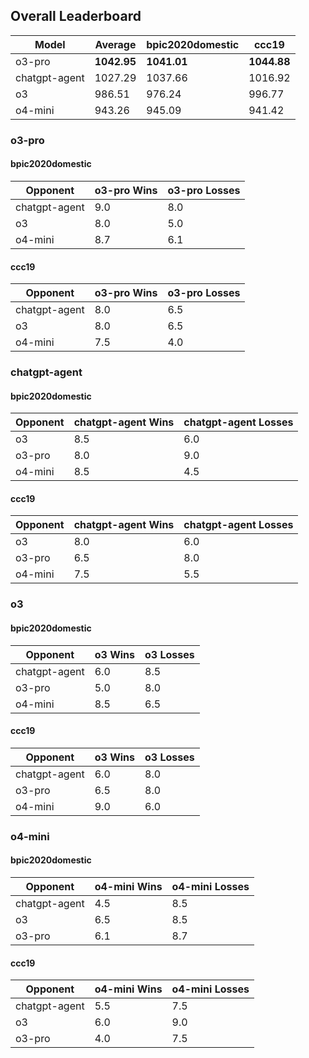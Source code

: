 ## Overall Leaderboard

| Model | Average | bpic2020domestic | ccc19 |
| --- | --- | --- | --- |
| o3-pro | **1042.95** | **1041.01** | **1044.88** |
| chatgpt-agent | 1027.29 | 1037.66 | 1016.92 |
| o3 | 986.51 | 976.24 | 996.77 |
| o4-mini | 943.26 | 945.09 | 941.42 |

### o3-pro

#### bpic2020domestic

| Opponent | o3-pro Wins | o3-pro Losses |
| --- | --- | --- |
| chatgpt-agent | 9.0 | 8.0 |
| o3 | 8.0 | 5.0 |
| o4-mini | 8.7 | 6.1 |
#### ccc19

| Opponent | o3-pro Wins | o3-pro Losses |
| --- | --- | --- |
| chatgpt-agent | 8.0 | 6.5 |
| o3 | 8.0 | 6.5 |
| o4-mini | 7.5 | 4.0 |

### chatgpt-agent

#### bpic2020domestic

| Opponent | chatgpt-agent Wins | chatgpt-agent Losses |
| --- | --- | --- |
| o3 | 8.5 | 6.0 |
| o3-pro | 8.0 | 9.0 |
| o4-mini | 8.5 | 4.5 |
#### ccc19

| Opponent | chatgpt-agent Wins | chatgpt-agent Losses |
| --- | --- | --- |
| o3 | 8.0 | 6.0 |
| o3-pro | 6.5 | 8.0 |
| o4-mini | 7.5 | 5.5 |

### o3

#### bpic2020domestic

| Opponent | o3 Wins | o3 Losses |
| --- | --- | --- |
| chatgpt-agent | 6.0 | 8.5 |
| o3-pro | 5.0 | 8.0 |
| o4-mini | 8.5 | 6.5 |
#### ccc19

| Opponent | o3 Wins | o3 Losses |
| --- | --- | --- |
| chatgpt-agent | 6.0 | 8.0 |
| o3-pro | 6.5 | 8.0 |
| o4-mini | 9.0 | 6.0 |

### o4-mini

#### bpic2020domestic

| Opponent | o4-mini Wins | o4-mini Losses |
| --- | --- | --- |
| chatgpt-agent | 4.5 | 8.5 |
| o3 | 6.5 | 8.5 |
| o3-pro | 6.1 | 8.7 |
#### ccc19

| Opponent | o4-mini Wins | o4-mini Losses |
| --- | --- | --- |
| chatgpt-agent | 5.5 | 7.5 |
| o3 | 6.0 | 9.0 |
| o3-pro | 4.0 | 7.5 |